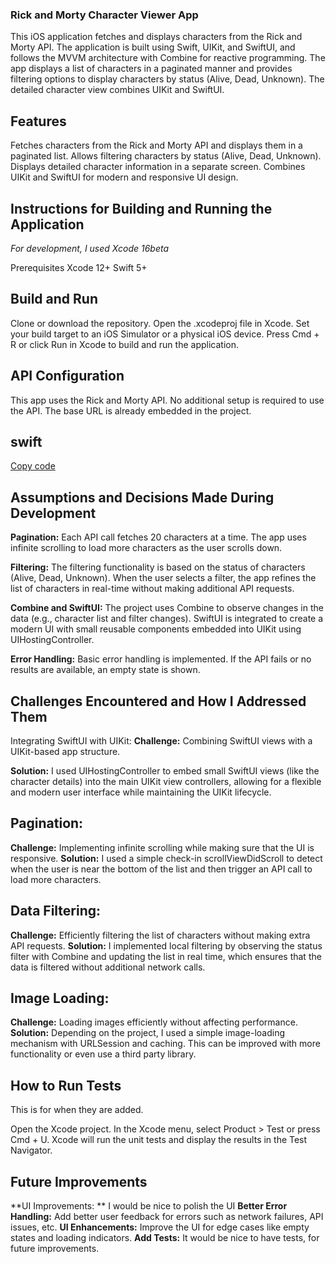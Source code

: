 ### Rick and Morty Character Viewer App

This iOS application fetches and displays characters from the Rick and Morty API. The application is built using Swift, UIKit, and SwiftUI, and follows the MVVM architecture with Combine for reactive programming. The app displays a list of characters in a paginated manner and provides filtering options to display characters by status (Alive, Dead, Unknown). The detailed character view combines UIKit and SwiftUI.

## Features

Fetches characters from the Rick and Morty API and displays them in a paginated list.
Allows filtering characters by status (Alive, Dead, Unknown).
Displays detailed character information in a separate screen.
Combines UIKit and SwiftUI for modern and responsive UI design.

## Instructions for Building and Running the Application

_For development, I used Xcode 16beta_

Prerequisites
Xcode 12+
Swift 5+

## Build and Run
Clone or download the repository.
Open the .xcodeproj file in Xcode.
Set your build target to an iOS Simulator or a physical iOS device.
Press Cmd + R or click Run in Xcode to build and run the application.

## API Configuration
This app uses the Rick and Morty API. No additional setup is required to use the API. The base URL is already embedded in the project.

## swift
[Copy code](https://github.com/clemwek/rickNmorty)


## Assumptions and Decisions Made During Development

**Pagination:** Each API call fetches 20 characters at a time. The app uses infinite scrolling to load more characters as the user scrolls down.

**Filtering:** The filtering functionality is based on the status of characters (Alive, Dead, Unknown). When the user selects a filter, the app refines the list of characters in real-time without making additional API requests.

**Combine and SwiftUI:** The project uses Combine to observe changes in the data (e.g., character list and filter changes). SwiftUI is integrated to create a modern UI with small reusable components embedded into UIKit using UIHostingController.

**Error Handling:** Basic error handling is implemented. If the API fails or no results are available, an empty state is shown.

## Challenges Encountered and How I Addressed Them

Integrating SwiftUI with UIKit:
**Challenge:** Combining SwiftUI views with a UIKit-based app structure.

**Solution:** I used UIHostingController to embed small SwiftUI views (like the character details) into the main UIKit view controllers, allowing for a flexible and modern user interface while maintaining the UIKit lifecycle.

## Pagination:
**Challenge:** Implementing infinite scrolling while making sure that the UI is responsive.
**Solution:** I used a simple check-in scrollViewDidScroll to detect when the user is near the bottom of the list and then trigger an API call to load more characters.

## Data Filtering:
**Challenge:** Efficiently filtering the list of characters without making extra API requests.
**Solution:** I implemented local filtering by observing the status filter with Combine and updating the list in real time, which ensures that the data is filtered without additional network calls.

## Image Loading:
**Challenge:** Loading images efficiently without affecting performance.
**Solution:** Depending on the project, I used a simple image-loading mechanism with URLSession and caching. This can be improved with more functionality or even use a third party library.

## How to Run Tests
This is for when they are added.

Open the Xcode project.
In the Xcode menu, select Product > Test or press Cmd + U.
Xcode will run the unit tests and display the results in the Test Navigator.

## Future Improvements
**UI Improvements: ** I would be nice to polish the UI 
**Better Error Handling:** Add better user feedback for errors such as network failures, API issues, etc.
**UI Enhancements:** Improve the UI for edge cases like empty states and loading indicators.
**Add Tests:** It would be nice to have tests, for future improvements.
